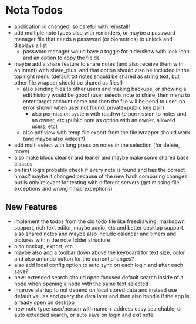 # Nota Todos 

- application id changed, so careful with reinstall! 
- add multiple note types also with reminders, or maybe a password manager file that needs a password (or biometrics)
  to unlock and displays a list 
  - password manager would have a toggle for hide/show with lock icon and an option to copy the fields
- maybe add a share feature to share notes (and also receive them with an intent) with share_plus. and that option 
  should also be included in the top right menu (default txt notes should be shared as string text, but other file 
  wrapper should be shared as files!)
  - also sending files to other users and making backups, or showing a edit history would be good! (user selects 
    note to share, then menu to enter target account name and then the file will be send to user. no error shown 
    when user not found. private+public key pair)
    - also permission system with read/write permission to notes and an owner, etc (public note as option with an 
      owner, allowed users, etc)
  - also pdf view with temp file export from the file wrapper should work (and maybe also videos?)
- add multi select with long press on notes in the selection (for delete, move) 
- also make blocs cleaner and leaner and maybe make some shared base classes
- on first login probably check if every note is found and has the correct hmac? maybe it changed because of the new 
  hash comparing changes but is only relevant for testing with different servers (get missing file exceptions and 
  wrong hmac exceptions)

## New Features 

- implement the todos from the old todo file like freedrawing, markdown support, rich text editor, maybe audio, etc 
  and better desktop support. also shared notes and maybe also include calendar and timers and pictures within the 
  note folder structure
- also backup, export, etc 
- maybe also add a toolbar down above the keyboard for text size, color and also an undo button for the current 
  changes? 
- also add local config option to auto sync on each login and after each save?
- new: extended search should open focused default search inside of a node when opening a node with the same text 
  selected
- improve startup to not depend on local stored data and instead use default values and query the data later and 
  then also handle if the app is already open on desktop 
- new note type: user/person with name + address easy searchable, or auto extended search, or auto save on login and 
  exit note
